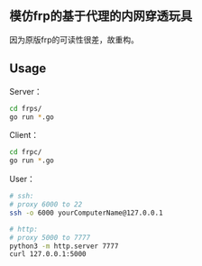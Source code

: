 ## 模仿frp的基于代理的内网穿透玩具

因为原版frp的可读性很差，故重构。



## Usage

Server：

```bash
cd frps/
go run *.go
```



Client：

```bash
cd frpc/
go run *.go
```



User：

```bash
# ssh: 
# proxy 6000 to 22
ssh -o 6000 yourComputerName@127.0.0.1

# http: 
# proxy 5000 to 7777
python3 -m http.server 7777
curl 127.0.0.1:5000
```

